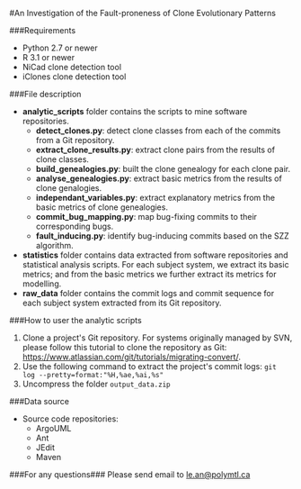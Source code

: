 #An Investigation of the Fault-proneness of Clone Evolutionary Patterns

###Requirements
- Python 2.7 or newer
- R 3.1 or newer
- NiCad clone detection tool
- iClones clone detection tool

###File description
- **analytic_scripts** folder contains the scripts to mine software repositories.
	- **detect_clones.py**: detect clone classes from each of the commits from a Git repository.
	- **extract_clone_results.py**: extract clone pairs from the results of clone classes.
	- **build_genealogies.py**: built the clone genealogy for each clone pair.
	- **analyse_genealogies.py**: extract basic metrics from the results of clone genalogies.
	- **independant_variables.py**: extract explanatory metrics from the basic metrics of clone genealogies.
	- **commit_bug_mapping.py**: map bug-fixing commits to their corresponding bugs.
	- **fault_inducing.py**: identify bug-inducing commits based on the SZZ algorithm.
- **statistics** folder contains data extracted from software repositories and statistical analysis scripts. For each subject system, we extract its basic metrics; and from the basic metrics we further extract its metrics for modelling.
- **raw_data** folder contains the commit logs and commit sequence for each subject system extracted from its Git repository.

###How to user the analytic scripts
1. Clone a project's Git repository. For systems originally managed by SVN, please follow this tutorial to clone the repository as Git:
   https://www.atlassian.com/git/tutorials/migrating-convert/.
2. Use the following command to extract the project's commit logs:
	```git log --pretty=format:"%H,%ae,%ai,%s"```
3. Uncompress the folder ```output_data.zip```


###Data source
- Source code repositories:
  - ArgoUML
  - Ant
  - JEdit
  - Maven

###For any questions###
Please send email to le.an@polymtl.ca